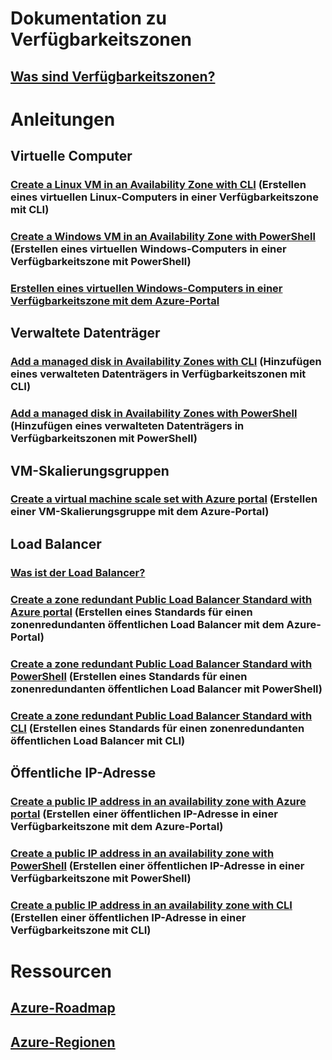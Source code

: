 
# Dokumentation zu Verfügbarkeitszonen
## [Was sind Verfügbarkeitszonen?](az-overview.md)

# Anleitungen

## Virtuelle Computer
### [Create a Linux VM in an Availability Zone with CLI](../virtual-machines/linux/create-cli-availability-zone.md) (Erstellen eines virtuellen Linux-Computers in einer Verfügbarkeitszone mit CLI)
### [Create a Windows VM in an Availability Zone with PowerShell](../virtual-machines/windows/create-powershell-availability-zone.md) (Erstellen eines virtuellen Windows-Computers in einer Verfügbarkeitszone mit PowerShell)
### [Erstellen eines virtuellen Windows-Computers in einer Verfügbarkeitszone mit dem Azure-Portal](../virtual-machines/windows/create-portal-availability-zone.md)


## Verwaltete Datenträger
### [Add a managed disk in Availability Zones with CLI](../virtual-machines/linux/add-disk.md#use-managed-disks) (Hinzufügen eines verwalteten Datenträgers in Verfügbarkeitszonen mit CLI)
### [Add a managed disk in Availability Zones with PowerShell](../virtual-machines/windows/attach-disk-ps.md#add-an-empty-data-disk-to-a-virtual-machine) (Hinzufügen eines verwalteten Datenträgers in Verfügbarkeitszonen mit PowerShell)

## VM-Skalierungsgruppen
### [Create a virtual machine scale set with Azure portal](../virtual-machine-scale-sets/virtual-machine-scale-sets-portal-create.md) (Erstellen einer VM-Skalierungsgruppe mit dem Azure-Portal)

## Load Balancer
### [Was ist der Load Balancer?](../load-balancer/load-balancer-standard-overview.md)
### [Create a zone redundant Public Load Balancer Standard with Azure portal](../load-balancer/load-balancer-get-started-internet-az-portal.md) (Erstellen eines Standards für einen zonenredundanten öffentlichen Load Balancer mit dem Azure-Portal)
### [Create a zone redundant Public Load Balancer Standard with PowerShell](../load-balancer/load-balancer-get-started-internet-az-powershell.md) (Erstellen eines Standards für einen zonenredundanten öffentlichen Load Balancer mit PowerShell)
### [Create a zone redundant Public Load Balancer Standard with CLI](../load-balancer/load-balancer-get-started-internet-az-cli.md) (Erstellen eines Standards für einen zonenredundanten öffentlichen Load Balancer mit CLI)

## Öffentliche IP-Adresse
### [Create a public IP address in an availability zone with Azure portal](../virtual-network/create-public-ip-availability-zone-portal.md) (Erstellen einer öffentlichen IP-Adresse in einer Verfügbarkeitszone mit dem Azure-Portal)
### [Create a public IP address in an availability zone with PowerShell](../virtual-network/create-public-ip-availability-zone-powershell.md) (Erstellen einer öffentlichen IP-Adresse in einer Verfügbarkeitszone mit PowerShell)
### [Create a public IP address in an availability zone with CLI](../virtual-network/create-public-ip-availability-zone-cli.md) (Erstellen einer öffentlichen IP-Adresse in einer Verfügbarkeitszone mit CLI)

# Ressourcen
## [Azure-Roadmap](https://azure.microsoft.com/roadmap/)
## [Azure-Regionen](https://azure.microsoft.com/regions/)

